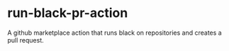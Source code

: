 # run-black-pr-action
A github marketplace action that runs black on repositories and creates a pull request.
